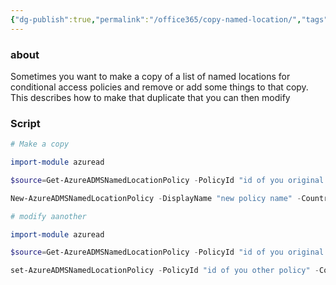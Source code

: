 ```yaml
---
{"dg-publish":true,"permalink":"/office365/copy-named-location/","tags":["public","office365","azuread"],"noteIcon":"1","created":"2023-08-15T14:20:13.000+02:00","updated":"2023-07-31T13:58:10.000+02:00"}
---
```




### about
Sometimes you want to make a copy of a list of named locations for conditional access policies and remove or add some things to that copy. This describes how to make that duplicate that you can then modify

### Script


```powershell
# Make a copy

import-module azuread

$source=Get-AzureADMSNamedLocationPolicy -PolicyId "id of you original policy"

New-AzureADMSNamedLocationPolicy -DisplayName "new policy name" -CountriesAndRegions @($eea.CountriesAndRegions | ForEach-Object {"$_"}) -OdataType "#microsoft.graph.countryNamedLocation"
```

```powershell
# modify aanother

import-module azuread

$source=Get-AzureADMSNamedLocationPolicy -PolicyId "id of you original policy"

set-AzureADMSNamedLocationPolicy -PolicyId "id of you other policy" -CountriesAndRegions @($eea.CountriesAndRegions | ForEach-Object {"$_"}) -OdataType "#microsoft.graph.countryNamedLocation"
```

